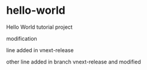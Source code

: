 # hello-world

Hello World tutorial project

modification

line added in vnext-release

other line added in branch vnext-release and modified
